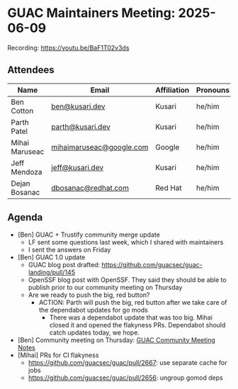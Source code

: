# GUAC Maintainers Meeting: 2025-06-09

Recording: https://youtu.be/BaF1T02v3ds

## Attendees

| Name | Email | Affiliation | Pronouns
| ---- | ----- | ----------- | --------
| Ben Cotton | ben@kusari.dev | Kusari | he/him
| Parth Patel | parth@kusari.dev | Kusari | he/him
| Mihai Maruseac | mihaimaruseac@google.com | Google | he/him
| Jeff Mendoza | jeff@kusari.dev | Kusari | he/him
| Dejan Bosanac | dbosanac@redhat.com | Red Hat | he/him

## Agenda

* [Ben] GUAC + Trustify community merge update
    * LF sent some questions last week, which I shared with maintainers
    * I sent the answers on Friday
* [Ben] GUAC 1.0 update
    * GUAC blog post drafted: https://github.com/guacsec/guac-landing/pull/145
    * OpenSSF blog post with OpenSSF. They said they should be able to publish prior to our community meeting on Thursday
    * Are we ready to push the big, red button?
        * ACTION: Parth will push the big, red button after we take care of the dependabot updates for go mods
            * There was a dependabot update that was too big. Mihai closed it and opened the flakyness PRs. Dependabot should catch updates today, we hope.
* [Ben] Community meeting on Thursday: [GUAC Community Meeting Notes](https://docs.google.com/document/d/1ImSlr_t3WNZ3zWqpmfqkw1mi6_nkv3enkQ7snWDomKA/edit?tab=t.0#heading=h.486a3akal6g9)
* [Mihai] PRs for CI flakyness
    * https://github.com/guacsec/guac/pull/2667: use separate cache for jobs
    * https://github.com/guacsec/guac/pull/2656: ungroup gomod deps
